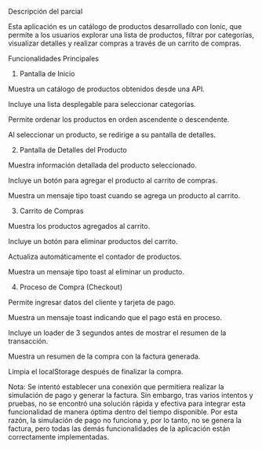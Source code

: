 Descripción del parcial

Esta aplicación es un catálogo de productos desarrollado con Ionic, que permite a los usuarios explorar una lista de productos, filtrar por categorías, visualizar detalles y realizar compras a través de un carrito de compras.

Funcionalidades Principales

1. Pantalla de Inicio

Muestra un catálogo de productos obtenidos desde una API.

Incluye una lista desplegable para seleccionar categorías.

Permite ordenar los productos en orden ascendente o descendente.

Al seleccionar un producto, se redirige a su pantalla de detalles.

2. Pantalla de Detalles del Producto

Muestra información detallada del producto seleccionado.

Incluye un botón para agregar el producto al carrito de compras.

Muestra un mensaje tipo toast cuando se agrega un producto al carrito.

3. Carrito de Compras

Muestra los productos agregados al carrito.

Incluye un botón para eliminar productos del carrito.

Actualiza automáticamente el contador de productos.

Muestra un mensaje tipo toast al eliminar un producto.

4. Proceso de Compra (Checkout)

Permite ingresar datos del cliente y tarjeta de pago.

Muestra un mensaje toast indicando que el pago está en proceso.

Incluye un loader de 3 segundos antes de mostrar el resumen de la transacción.

Muestra un resumen de la compra con la factura generada.

Limpia el localStorage después de finalizar la compra.

Nota: Se intentó establecer una conexión que permitiera realizar la simulación de pago y generar la factura. Sin embargo, tras varios intentos y pruebas, no se encontró una solución rápida y efectiva para integrar esta funcionalidad de manera óptima dentro del tiempo disponible. Por esta razón, la simulación de pago no funciona y, por lo tanto, no se genera la factura, pero todas las demás funcionalidades de la aplicación están correctamente implementadas.
